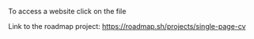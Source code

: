 To access a website click on the file

Link to the roadmap project:
https://roadmap.sh/projects/single-page-cv
